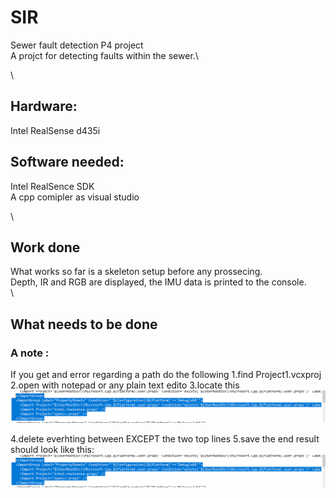 # SIR
Sewer fault detection P4 project\
A projct for detecting faults within the sewer.\

\
## Hardware: 
Intel RealSense d435i

## Software needed: 
Intel RealSence SDK\
A cpp comipler as visual studio

\
## Work done
What works so far is a skeleton setup before any prossecing.\
Depth, IR and RGB are displayed, the IMU data is printed to the console.
\
\

## What needs to be done
### A note :
If you get and error regarding a path do the following 
1.find Project1.vcxproj
2.open with notepad or any plain text edito
3.locate this  ![alt text](https://github.com/Woombat84/SIR/blob/master/Picture/predelete.png "note: their maybe a more path's with in this structur")

4.delete everhting between </ImportGroup> EXCEPT the two top lines
5.save    the end result should look like this:
![alt text](https://github.com/Woombat84/SIR/blob/master/Picture/predelete.png "note: their maybe a more path's with in this structur")
